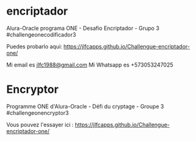 # encriptador
Alura-Oracle programa ONE - Desafio Encriptador - Grupo 3
#challengeonecodificador3

Puedes probarlo aqui: https://jlfcapps.github.io/Challengue-encriptador-one/

Mi email es jlfc1988@gmail.com
Mi Whatsapp es +573053247025


# Encryptor
Programme ONE d'Alura-Oracle - Défi du cryptage - Groupe 3
#challengeonencryptor3

Vous pouvez l'essayer ici : https://jlfcapps.github.io/Challengue-encriptador-one/
